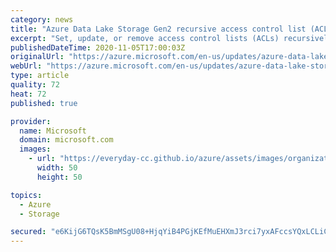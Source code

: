 ```yaml
---
category: news
title: "Azure Data Lake Storage Gen2 recursive access control list (ACL) update is generally available"
excerpt: "Set, update, or remove access control lists (ACLs) recursively for existing Azure Data Lake Storage Gen2 filesystem."
publishedDateTime: 2020-11-05T17:00:03Z
originalUrl: "https://azure.microsoft.com/en-us/updates/azure-data-lake-storage-gen2-recursive-access-control-list-acl-update-is-generally-available/"
webUrl: "https://azure.microsoft.com/en-us/updates/azure-data-lake-storage-gen2-recursive-access-control-list-acl-update-is-generally-available/"
type: article
quality: 72
heat: 72
published: true

provider:
  name: Microsoft
  domain: microsoft.com
  images:
    - url: "https://everyday-cc.github.io/azure/assets/images/organizations/microsoft.com-50x50.jpg"
      width: 50
      height: 50

topics:
  - Azure
  - Storage

secured: "e6KijG6TQsK5BmMSgU08+HjqYiB4PGjKEfMuEHXmJ3rci7yxAFccsYQxLCLiCf2h8oK1HmllIIe2J70kWgFRlG272xZ/jRPp2wHw95gFn37W7Ce9lwKWHFYr80LzVaGyGagA+MX58hzFhSaM/nky48vJ4Y1CiOl6/GUars0PvqmxJnnhf3x9j47u/JRChXR3JviMxygOrd9KyjJmc73bitimkimRWeCPt/ZrFjApnFkh4vthy4LvykkyGok8mIGPUgAFSRIL7+tXAT6TvEBoRmkcr+NnZbbN3PSKrF4E7WYnUQvcvcYX2qt5DwIl49HQDa+7HuILK/dxGLyYyC0467yx2FoHJBDj1YdoTcP5qeM=;7H5dKVWe4pR7Cv5BgHbGdw=="
---
```


